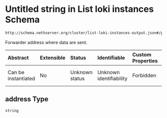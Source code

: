 # Untitled string in List loki instances Schema

```txt
http://schema.nethserver.org/cluster/list-loki-instances-output.json#/properties/instances/items/properties/syslog/properties/address
```

Forwarder address where data are sent.

| Abstract            | Extensible | Status         | Identifiable            | Custom Properties | Additional Properties | Access Restrictions | Defined In                                                                                          |
| :------------------ | :--------- | :------------- | :---------------------- | :---------------- | :-------------------- | :------------------ | :-------------------------------------------------------------------------------------------------- |
| Can be instantiated | No         | Unknown status | Unknown identifiability | Forbidden         | Allowed               | none                | [list-loki-instances-output.json\*](cluster/list-loki-instances-output.json "open original schema") |

## address Type

`string`
